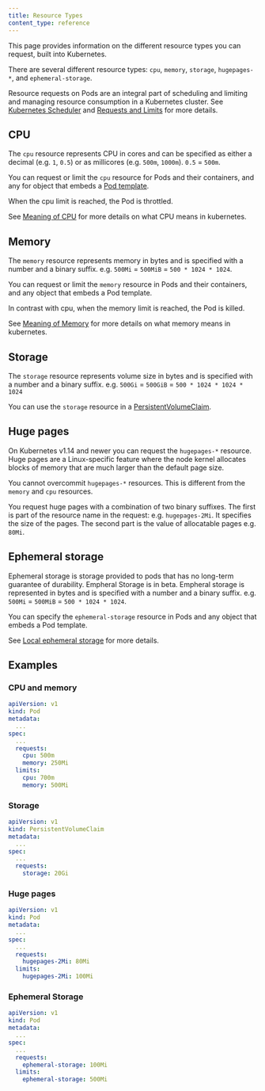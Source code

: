 ```yaml
---
title: Resource Types
content_type: reference
---
```


<!-- overview -->

This page provides information on the different resource types you can request, built into Kubernetes.

There are several different resource types: `cpu`, `memory`, `storage`, `hugepages-*`, and `ephemeral-storage`.

Resource requests on Pods are an integral part of scheduling and 
limiting and managing resource consumption in a Kubernetes 
cluster. 
See [Kubernetes Scheduler](/docs/concepts/scheduling-eviction/kube-scheduler/) and [Requests and Limits](/docs/concepts/configuration/manage-resources-containers/#requests-and-limits) for more details.

<!-- body -->

## CPU 
The `cpu` resource represents CPU in cores and can be specified as either a decimal (e.g. `1`, `0.5`) or as millicores (e.g. `500m`, `1000m`). `0.5` = `500m`.

You can request or limit the `cpu` resource for Pods and their containers, and any for object that embeds a [Pod template](/docs/concepts/workloads/pods/#pod-templates).

When the cpu limit is reached, the Pod is throttled.

See [Meaning of CPU](/docs/concepts/configuration/manage-resources-containers/#meaning-of-cpu) for more details on what CPU means in kubernetes.

## Memory
The `memory` resource represents memory in bytes and is specified with a number and a binary suffix. e.g. `500Mi` = `500MiB` = `500 * 1024 * 1024`. 

You can request or limit the `memory` resource in Pods and their containers, and any object that embeds a Pod template.

In contrast with cpu, when the memory limit is reached, the 
Pod is killed.

See [Meaning of Memory](/docs/concepts/configuration/manage-resources-containers/#meaning-of-memory) for more details on what memory means in kubernetes.

## Storage 
The `storage` resource represents volume size in bytes and is specified with a number and a binary suffix. e.g. `500Gi` = `500GiB` = `500 * 1024 * 1024 * 1024`

You can use the `storage` resource in a [PersistentVolumeClaim](/docs/concepts/storage/persistent-volumes/#introduction).

## Huge pages

On Kubernetes v1.14 and newer you can request the `hugepages-*` 
resource. Huge pages are a Linux-specific feature where the node 
kernel allocates blocks of memory that are much larger than the 
default page size.

You cannot overcommit `hugepages-*` resources. This is different from the `memory` and `cpu` resources.

You request huge pages with a combination of two binary
suffixes. The first is part of the resource name in the request: 
e.g. `hugepages-2Mi`. It specifies the size of the pages. The second part is the value of allocatable pages e.g. `80Mi`. 

## Ephemeral storage

Ephemeral storage is storage provided to pods that has no 
long-term guarantee of durability. Empheral Storage is in beta.
Empheral storage is represented in bytes and is specified with a 
number and a binary suffix. e.g. `500Mi` = `500MiB` = `500 * 1024 * 1024`. 

You can specify the `ephemeral-storage` resource in Pods and any object that embeds a Pod template.

See [Local ephemeral storage](/docs/concepts/configuration/manage-resources-containers/#local-ephemeral-storage) for more details.

## Examples
### CPU and memory

```yaml
apiVersion: v1
kind: Pod
metadata:
  ...
spec:
  ...
  requests:
    cpu: 500m
    memory: 250Mi
  limits:
    cpu: 700m
    memory: 500Mi
```

### Storage

```yaml
apiVersion: v1
kind: PersistentVolumeClaim
metadata:
  ...
spec:
  ...
  requests:
    storage: 20Gi
```

### Huge pages
```yaml
apiVersion: v1
kind: Pod
metadata:
  ...
spec:
  ...
  requests:
    hugepages-2Mi: 80Mi
  limits:
    hugepages-2Mi: 100Mi
```

### Ephemeral Storage

```yaml
apiVersion: v1
kind: Pod
metadata:
  ...
spec:
  ...
  requests:
    ephemeral-storage: 100Mi
  limits:
    ephemeral-storage: 500Mi
```
